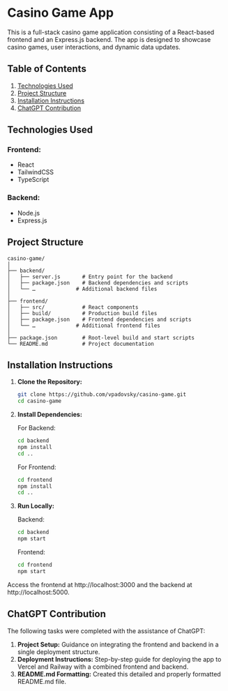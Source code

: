 # Casino Game App

This is a full-stack casino game application consisting of a React-based frontend and an Express.js backend. The app is designed to showcase casino games, user interactions, and dynamic data updates.

## Table of Contents
1. [Technologies Used](#technologies-used)
2. [Project Structure](#project-structure)
3. [Installation Instructions](#installation-instructions)
4. [ChatGPT Contribution](#chatgpt-contribution)

## Technologies Used

### Frontend:
- React
- TailwindCSS
- TypeScript

### Backend:
- Node.js
- Express.js

## Project Structure

```
casino-game/
│
├── backend/
│   ├── server.js       # Entry point for the backend
│   ├── package.json    # Backend dependencies and scripts
│   └── …             # Additional backend files
│
├── frontend/
│   ├── src/            # React components
│   ├── build/          # Production build files
│   ├── package.json    # Frontend dependencies and scripts
│   └── …             # Additional frontend files
│
├── package.json        # Root-level build and start scripts
└── README.md           # Project documentation
```

## Installation Instructions

1. **Clone the Repository:**
   ```bash
   git clone https://github.com/vpadovsky/casino-game.git
   cd casino-game
   ```

2. **Install Dependencies:**

   For Backend:
   ```bash
   cd backend
   npm install
   cd ..
   ```

   For Frontend:
   ```bash
   cd frontend
   npm install
   cd ..
   ```

3. **Run Locally:**

   Backend:
   ```bash
   cd backend
   npm start
   ```

   Frontend:
   ```bash
   cd frontend
   npm start
   ```

Access the frontend at http://localhost:3000 and the backend at http://localhost:5000.

## ChatGPT Contribution

The following tasks were completed with the assistance of ChatGPT:
1. **Project Setup:** Guidance on integrating the frontend and backend in a single deployment structure.
2. **Deployment Instructions:** Step-by-step guide for deploying the app to Vercel and Railway with a combined frontend and backend.
3. **README.md Formatting:** Created this detailed and properly formatted README.md file.

